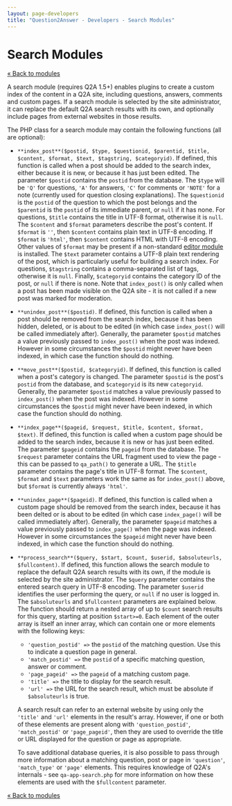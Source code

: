 ```yaml
---
layout: page-developers
title: "Question2Answer - Developers - Search Modules"
---
```


# Search Modules

[« Back to modules](developers-modules.html)

A search module (requires Q2A 1.5+) enables plugins to create a custom index of the content in a Q2A site, including questions, answers, comments and custom pages. If a search module is selected by the site administrator, it can replace the default Q2A search results with its own, and optionally include pages from external websites in those results.

The PHP class for a search module may contain the following functions (all are optional):

*   `**index_post**($postid, $type, $questionid, $parentid, $title, $content, $format, $text, $tagstring, $categoryid)`. If defined, this function is called when a post should be added to the search index, either because it is new, or because it has just been edited. The parameter `$postid` contains the `postid` from the database. The `$type` will be `'Q'` for questions, `'A'` for answers, `'C'` for comments or `'NOTE'` for a note (currently used for question closing explanations). The `$questionid` is the `postid` of the question to which the post belongs and the `$parentid` is the `postid` of its immediate parent, or `null` if it has none. For questions, `$title` contains the title in UTF-8 format, otherwise it is `null`. The `$content` and `$format` parameters describe the post's content. If `$format` is `''`, then `$content` contains plain text in UTF-8 encoding. If `$format` is `'html'`, then `$content` contains HTML with UTF-8 encoding. Other values of `$format` may be present if a non-standard [editor module](developers-modules-editor.html) is installed. The `$text` parameter contains a UTF-8 plain text rendering of the post, which is particularly useful for building a search index. For questions, `$tagstring` contains a comma-separated list of tags, otherwise it is `null`. Finally, `$categoryid` contains the category ID of the post, or `null` if there is none. Note that `index_post()` is only called when a post has been made visible on the Q2A site - it is not called if a new post was marked for moderation.
*   `**unindex_post**($postid)`. If defined, this function is called when a post should be removed from the search index, because it has been hidden, deleted, or is about to be edited (in which case `index_post()` will be called immediately after). Generally, the parameter `$postid` matches a value previously passed to `index_post()` when the post was indexed. However in some circumstances the `$postid` might never have been indexed, in which case the function should do nothing.
*   `**move_post**($postid, $categoryid)`. If defined, this function is called when a post's category is changed. The parameter `$postid` is the post's `postid` from the database, and `$categoryid` is its new `categoryid`. Generally, the parameter `$postid` matches a value previously passed to `index_post()` when the post was indexed. However in some circumstances the `$postid` might never have been indexed, in which case the function should do nothing.
*   `**index_page**($pageid, $request, $title, $content, $format, $text)`. If defined, this function is called when a custom page should be added to the search index, because it is new or has just been edited. The parameter `$pageid` contains the `pageid` from the database. The `$request` parameter contains the URL fragment used to view the page - this can be passed to `qa_path()` to generate a URL. The `$title` parameter contains the page's title in UTF-8 format. The `$content`, `$format` and `$text` parameters work the same as for `index_post()` above, but `$format` is currently always `'html'`.
*   `**unindex_page**($pageid)`. If defined, this function is called when a custom page should be removed from the search index, because it has been delted or is about to be edited (in which case `index_page()` will be called immediately after). Generally, the parameter `$pageid` matches a value previously passed to `index_page()` when the page was indexed. However in some circumstances the `$pageid` might never have been indexed, in which case the function should do nothing.
*   `**process_search**($query, $start, $count, $userid, $absoluteurls, $fullcontent)`. If defined, this function allows the search module to replace the default Q2A search results with its own, if the module is selected by the site administrator. The `$query` parameter contains the entered search query in UTF-8 encoding. The parameter `$userid` identifies the user performing the query, or `null` if no user is logged in. The `$absoluteurls` and `$fullcontent` parameters are explained below. The function should return a nested array of up to `$count` search results for this query, starting at position `$start>=0`. Each element of the outer array is itself an inner array, which can contain one or more elements with the following keys:
    *   `'question_postid' =>` the `postid` of the matching question. Use this to indicate a question page in general.
    *   `'match_postid' =>` the `postid` of a specific matching question, answer or comment.
    *   `'page_pageid' =>` the `pageid` of a matching custom page.
    *   `'title' =>` the title to display for the search result.
    *   `'url' =>` the URL for the search result, which must be absolute if `$absoluteurls` is true.

    A search result can refer to an external website by using only the `'title'` and `'url'` elements in the result's array. However, if one or both of these elements are present along with `'question_postid'`, `'match_postid'` or `'page_pageid'`, then they are used to override the title or URL displayed for the question or page as appropriate.

    To save additional database queries, it is also possible to pass through more information about a matching question, post or page in `'question'`, `'match_type'` or `'page'` elements. This requires knowledge of Q2A's internals - see `qa-app-search.php` for more information on how these elements are used with the `$fullcontent` parameter.

[« Back to modules](developers-modules.html)

